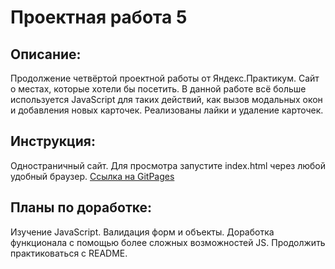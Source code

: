 # **Проектная работа 5**

## **Описание:**
Продолжение четвёртой проектной работы от Яндекс.Практикум. Сайт о местах, которые хотели бы посетить. В данной работе всё больше используется JavaScript для таких действий, как вызов модальных окон и добавления новых карточек. Реализованы лайки и удаление карточек.

## **Инструкция:**
Одностраничный сайт. Для просмотра запустите index.html через любой удобный браузер.
[Ссылка на GitPages](https://nikogriffs.github.io/mesto/index.html)

## **Планы по доработке:**
Изучение JavaScript. Валидация форм и объекты. Доработка функционала с помощью более сложных возможностей JS. Продолжить практиковаться с README.
